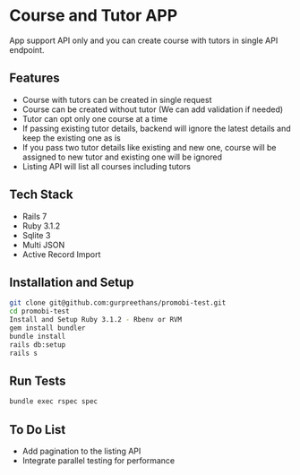 # Course and Tutor APP

App support API only and you can create course with tutors in single API endpoint.

## Features

- Course with tutors can be created in single request
- Course can be created without tutor (We can add validation if needed)
- Tutor can opt only one course at a time
- If passing existing tutor details, backend will ignore the latest details and keep the existing one as is
- If you pass two tutor details like existing and new one, course will be assigned to new tutor and existing one will be ignored
- Listing API will list all courses including tutors

## Tech Stack

- Rails 7
- Ruby 3.1.2
- Sqlite 3
- Multi JSON
- Active Record Import



## Installation and Setup

```sh
git clone git@github.com:gurpreethans/promobi-test.git
cd promobi-test
Install and Setup Ruby 3.1.2 - Rbenv or RVM
gem install bundler
bundle install
rails db:setup
rails s
```

## Run Tests
```sh
bundle exec rspec spec
```

## To Do List
- Add pagination to the listing API
- Integrate parallel testing for performance
